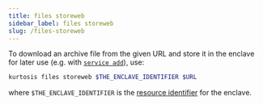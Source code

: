 ```yaml
---
title: files storeweb
sidebar_label: files storeweb
slug: /files-storeweb
---
```


To download an archive file from the given URL and store it in the enclave for later use (e.g. with [`service add`](./service-add.md)), use:

```bash
kurtosis files storeweb $THE_ENCLAVE_IDENTIFIER $URL
```

where `$THE_ENCLAVE_IDENTIFIER` is the [resource identifier](../reference/resource-identifier.md) for the enclave.